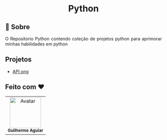 <h1 align = "center"> Python</h1>

## :page_facing_up: Sobre
 <p align="justify">
  O Repositorio Python contendo coleção de projetos python para aprimorar minhas habilidades em python
</p>


## Projetos
  *  <a aria-label="Google Landing Page" href="https://github.com/kadeguilherme/Exercicios-de-Python/tree/master/api-ongs">API ong</a>

## Feito com ❤

  <table >
    <td align= 'center'>
      <a hrfe= '#'>
         <img src="https://avatars.githubusercontent.com/u/42500464?s=400&u=a049264c93bfb80260b09e275b9e83430e4218c2&v=4" width="100px;" alt="Avatar"/><br>
        <sub>
          <b>Guilherme Aguiar </b>
        </sub>
  </table>
